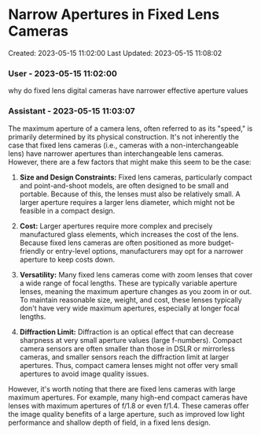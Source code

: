 # Narrow Apertures in Fixed Lens Cameras

Created: 2023-05-15 11:02:00
Last Updated: 2023-05-15 11:08:02

### User - 2023-05-15 11:02:00

why do fixed lens digital cameras have narrower effective aperture values

### Assistant - 2023-05-15 11:03:07

The maximum aperture of a camera lens, often referred to as its "speed," is primarily determined by its physical construction. It's not inherently the case that fixed lens cameras (i.e., cameras with a non-interchangeable lens) have narrower apertures than interchangeable lens cameras. However, there are a few factors that might make this seem to be the case:

1. **Size and Design Constraints:** Fixed lens cameras, particularly compact and point-and-shoot models, are often designed to be small and portable. Because of this, the lenses must also be relatively small. A larger aperture requires a larger lens diameter, which might not be feasible in a compact design. 

2. **Cost:** Larger apertures require more complex and precisely manufactured glass elements, which increases the cost of the lens. Because fixed lens cameras are often positioned as more budget-friendly or entry-level options, manufacturers may opt for a narrower aperture to keep costs down.

3. **Versatility:** Many fixed lens cameras come with zoom lenses that cover a wide range of focal lengths. These are typically variable aperture lenses, meaning the maximum aperture changes as you zoom in or out. To maintain reasonable size, weight, and cost, these lenses typically don't have very wide maximum apertures, especially at longer focal lengths.

4. **Diffraction Limit:** Diffraction is an optical effect that can decrease sharpness at very small aperture values (large f-numbers). Compact camera sensors are often smaller than those in DSLR or mirrorless cameras, and smaller sensors reach the diffraction limit at larger apertures. Thus, compact camera lenses might not offer very small apertures to avoid image quality issues.

However, it's worth noting that there are fixed lens cameras with large maximum apertures. For example, many high-end compact cameras have lenses with maximum apertures of f/1.8 or even f/1.4. These cameras offer the image quality benefits of a large aperture, such as improved low light performance and shallow depth of field, in a fixed lens design.


